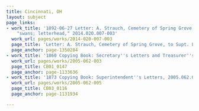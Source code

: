 ```yaml
---
title: Cincinnati, OH
layout: subject
page_links:
- work_title: '1892-06-27 Letter: A. Strauch, Cemetery of Spring Grove, to Supt. Lovering,
    "swans; letterhead," 2014.020.007-003'
  work_url: pages/works/2014-020-007-003
  page_title: 'Letter: A. Strauch, Cemetery of Spring Grove, to Supt. Lovering, 1892'
  page_anchor: page-1350284
- work_title: '1860 Copying Book: Secretary''s Letters and Treasurer''s Letters, 2005.062.003  '
  work_url: pages/works/2005-062-003
  page_title: CB01_0147
  page_anchor: page-1133636
- work_title: '1873 Copying Book: Superintendent''s Letters, 2005.062.005'
  work_url: pages/works/2005-062-005
  page_title: CB03_0116
  page_anchor: page-1131934

---
```


